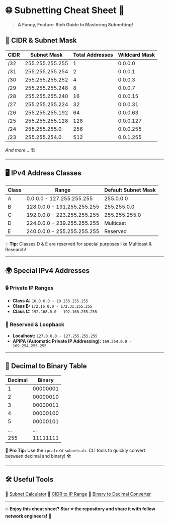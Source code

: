 # 🌐 Subnetting Cheat Sheet 🚀

> **A Fancy, Feature-Rich Guide to Mastering Subnetting!**
## 🔢 CIDR & Subnet Mask

| CIDR | Subnet Mask | Total Addresses | Wildcard Mask |
|------|------------|----------------|--------------|
| /32  | 255.255.255.255 | 1 | 0.0.0.0 |
| /31  | 255.255.255.254 | 2 | 0.0.0.1 |
| /30  | 255.255.255.252 | 4 | 0.0.0.3 |
| /29  | 255.255.255.248 | 8 | 0.0.0.7 |
| /28  | 255.255.255.240 | 16 | 0.0.0.15 |
| /27  | 255.255.255.224 | 32 | 0.0.0.31 |
| /26  | 255.255.255.192 | 64 | 0.0.0.63 |
| /25  | 255.255.255.128 | 128 | 0.0.0.127 |
| /24  | 255.255.255.0 | 256 | 0.0.0.255 |
| /23  | 255.255.254.0 | 512 | 0.0.1.255 |

*And more...* 🏗

---

## 🖥 IPv4 Address Classes

| Class | Range | Default Subnet Mask |
|-------|------------------------|----------------|
| A     | 0.0.0.0 - 127.255.255.255 | 255.0.0.0 |
| B     | 128.0.0.0 - 191.255.255.255 | 255.255.0.0 |
| C     | 192.0.0.0 - 223.255.255.255 | 255.255.255.0 |
| D     | 224.0.0.0 - 239.255.255.255 | Multicast |
| E     | 240.0.0.0 - 255.255.255.255 | Reserved |

💡 **Tip:** Classes D & E are reserved for special purposes like Multicast & Research!

---

## 🌍 Special IPv4 Addresses

### 🔒 Private IP Ranges
- **Class A:** `10.0.0.0 - 10.255.255.255`
- **Class B:** `172.16.0.0 - 172.31.255.255`
- **Class C:** `192.168.0.0 - 192.168.255.255`

### 🚀 Reserved & Loopback
- **Localhost:** `127.0.0.0 - 127.255.255.255`
- **APIPA (Automatic Private IP Addressing):** `169.254.0.0 - 169.254.255.255`

---

## 🔄 Decimal to Binary Table

| Decimal | Binary |
|---------|--------|
| 1 | 00000001 |
| 2 | 00000010 |
| 3 | 00000011 |
| 4 | 00000100 |
| 5 | 00000101 |
| ... | ... |
| 255 | 11111111 |

🤖 **Pro Tip:** Use the `ipcalc` or `subnetcalc` CLI tools to quickly convert between decimal and binary! 🛠

---

## 🛠 Useful Tools
🔗 [Subnet Calculator](https://www.subnet-calculator.com/)
🔗 [CIDR to IP Range](https://www.ipaddressguide.com/cidr)
🔗 [Binary to Decimal Converter](https://www.rapidtables.com/convert/number/binary-to-decimal.html)

---

🔥 **Enjoy this cheat sheet? Star ⭐ the repository and share it with fellow network engineers!** 🚀

